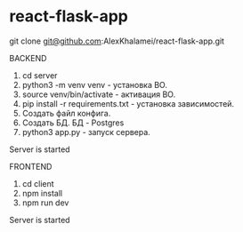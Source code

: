 # react-flask-app

git clone git@github.com:AlexKhalamei/react-flask-app.git

BACKEND

1. cd server
2. python3 -m venv venv - установка ВО.
3. source venv/bin/activate - активация ВО.
4. pip install -r requirements.txt - установка зависимостей.
5. Создать файл конфига.
6. Создать БД. БД - Postgres
7. python3 app.py - запуск сервера.

Server is started

FRONTEND

1. cd client
2. npm install
3. npm run dev

Server is started
